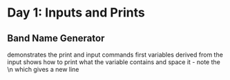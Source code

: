 # Day 1: Inputs and Prints

## Band Name Generator
demonstrates the print and input commands
first variables derived from the input
shows how to print what the variable contains and space it - note the \n which gives a new line